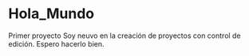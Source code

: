 # Hola_Mundo
Primer proyecto
Soy neuvo en la creación de proyectos con control de edición. Espero hacerlo bien.
